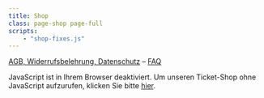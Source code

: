 ```yaml
---
title: Shop
class: page-shop page-full
scripts:
    - "shop-fixes.js"
---
```


[AGB, Widerrufsbelehrung, Datenschutz](https://shop.alinaelumr.de/alinaelumr/2020/page/agb-widerruf-datenschutz/?) – [FAQ](https://shop.alinaelumr.de/alinaelumr/2020/page/faq/)

<pretix-widget event="https://shop.alinaelumr.de/alinaelumr/2020/"></pretix-widget>

<noscript>
   <div class="pretix-widget">
        <div class="pretix-widget-info-message">
            JavaScript ist in Ihrem Browser deaktiviert. Um unseren Ticket-Shop ohne JavaScript aufzurufen, klicken Sie bitte <a target="_blank" rel="noopener" href="https://shop.alinaelumr.de/alinaelumr/2020/">hier</a>.
        </div>
    </div>
</noscript>
